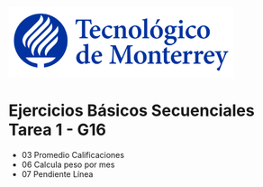 ![Tec de Monterrey](images/logotecmty.png)
# Ejercicios Básicos Secuenciales Tarea 1 - G16

- 03 Promedio Calificaciones
- 06 Calcula peso por mes
- 07 Pendiente Línea